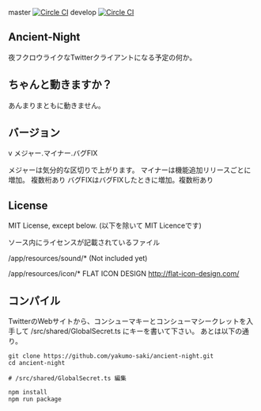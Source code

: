 master [![Circle CI](https://circleci.com/gh/yakumo-saki/ancient-night/tree/master.svg?style=svg)](https://circleci.com/gh/yakumo-saki/ancient-night/tree/master)
develop [![Circle CI](https://circleci.com/gh/yakumo-saki/ancient-night/tree/develop.svg?style=svg)](https://circleci.com/gh/yakumo-saki/ancient-night/tree/develop)

## Ancient-Night

夜フクロウライクなTwitterクライアントになる予定の何か。

## ちゃんと動きますか？

あんまりまともに動きません。

## バージョン

v メジャー.マイナー.バグFIX

メジャーは気分的な区切りで上がります。
マイナーは機能追加リリースごとに増加。 複数桁あり
バグFIXはバグFIXしたときに増加。複数桁あり

## License
MIT License, except below. (以下を除いて MIT Licenceです)

ソース内にライセンスが記載されているファイル

/app/resources/sound/* 
(Not included yet)

/app/resources/icon/*
FLAT ICON DESIGN http://flat-icon-design.com/

## コンパイル
TwitterのWebサイトから、コンシューマキーとコンシューマシークレットを入手して
/src/shared/GlobalSecret.ts にキーを書いて下さい。
あとは以下の通り。
```
git clone https://github.com/yakumo-saki/ancient-night.git
cd ancient-night

# /src/shared/GlobalSecret.ts 編集

npm install
npm run package
```
